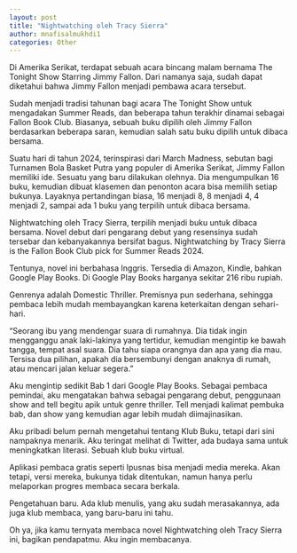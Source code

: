 ```yaml
---
layout: post
title: "Nightwatching oleh Tracy Sierra"
author: mnafisalmukhdi1
categories: Other
---
```

Di Amerika Serikat, terdapat sebuah acara bincang malam bernama The Tonight Show Starring Jimmy Fallon. Dari namanya saja, sudah dapat diketahui bahwa Jimmy Fallon menjadi pembawa acara tersebut.

Sudah menjadi tradisi tahunan bagi acara The Tonight Show untuk mengadakan Summer Reads, dan beberapa tahun terakhir dinamai sebagai Fallon Book Club. Biasanya, sebuah buku dipilih oleh Jimmy Fallon berdasarkan beberapa saran, kemudian salah satu buku dipilih untuk dibaca bersama.

Suatu hari di tahun 2024, terinspirasi dari March Madness, sebutan bagi Turnamen Bola Basket Putra yang populer di Amerika Serikat, Jimmy Fallon memiliki ide. Sesuatu yang baru dilakukan olehnya. Dia mengumpulkan 16 buku, kemudian dibuat klasemen dan penonton acara bisa memilih setiap bukunya. Layaknya pertandingan biasa, 16 menjadi 8, 8 menjadi 4, 4 menjadi 2, sampai ada 1 buku yang terpilih untuk dibaca bersama.

Nightwatching oleh Tracy Sierra, terpilih menjadi buku untuk dibaca bersama. Novel debut dari pengarang debut yang resensinya sudah tersebar dan kebanyakannya bersifat bagus. Nightwatching by Tracy Sierra is the Fallon Book Club pick for Summer Reads 2024.

Tentunya, novel ini berbahasa Inggris. Tersedia di Amazon, Kindle, bahkan Google Play Books. Di Google Play Books harganya sekitar 216 ribu rupiah.

Genrenya adalah Domestic Thriller. Premisnya pun sederhana, sehingga pembaca lebih mudah membayangkan karena keterkaitan dengan sehari-hari.

“Seorang ibu yang mendengar suara di rumahnya. Dia tidak ingin mengganggu anak laki-lakinya yang tertidur, kemudian mengintip ke bawah tangga, tempat asal suara. Dia tahu siapa orangnya dan apa yang dia mau. Tersisa dua pilihan, apakah dia bersembunyi dengan anaknya di rumah, atau mencari jalan keluar segera.”

Aku mengintip sedikit Bab 1 dari Google Play Books. Sebagai pembaca pemindai, aku mengatakan bahwa sebagai pengarang debut, penggunaan show and tell begitu apik untuk genre thriller. Tell menjadi kalimat pembuka bab, dan show yang kemudian agar lebih mudah diimajinasikan.

Aku pribadi belum pernah mengetahui tentang Klub Buku, tetapi dari sini nampaknya menarik. Aku teringat melihat di Twitter, ada budaya sama untuk meningkatkan literasi. Sebuah klub buku virtual.

Aplikasi pembaca gratis seperti Ipusnas bisa menjadi media mereka. Akan tetapi, versi mereka, bukunya tidak ditentukan, namun hanya perlu melaporkan progres membaca secara berkala.

Pengetahuan baru. Ada klub menulis, yang aku sudah merasakannya, ada juga klub membaca, yang baru-baru ini tahu.

Oh ya, jika kamu ternyata membaca novel Nightwatching oleh Tracy Sierra ini, bagikan pendapatmu. Aku ingin membacanya.
